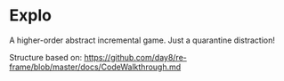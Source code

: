 # Explo

A higher-order abstract incremental game. Just a quarantine distraction!

Structure based on: https://github.com/day8/re-frame/blob/master/docs/CodeWalkthrough.md